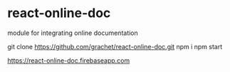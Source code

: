 # react-online-doc
module for integrating online documentation

git clone https://github.com/grachet/react-online-doc.git
npm i 
npm start

https://react-online-doc.firebaseapp.com
